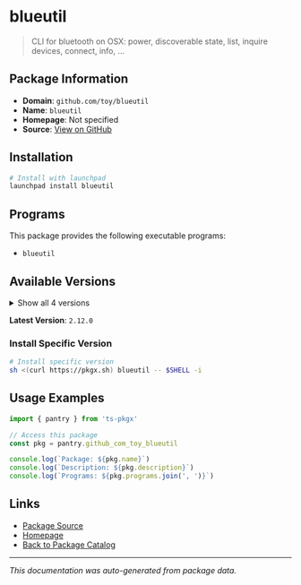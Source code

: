 # blueutil

> CLI for bluetooth on OSX: power, discoverable state, list, inquire devices, connect, info, …

## Package Information

- **Domain**: `github.com/toy/blueutil`
- **Name**: `blueutil`
- **Homepage**: Not specified
- **Source**: [View on GitHub](https://github.com/pkgxdev/pantry/tree/main/projects/github.com/toy/blueutil/package.yml)

## Installation

```bash
# Install with launchpad
launchpad install blueutil
```

## Programs

This package provides the following executable programs:

- `blueutil`

## Available Versions

<details>
<summary>Show all 4 versions</summary>

- `2.12.0`, `2.11.0`, `2.10.0`, `2.9.1`

</details>

**Latest Version**: `2.12.0`

### Install Specific Version

```bash
# Install specific version
sh <(curl https://pkgx.sh) blueutil -- $SHELL -i
```

## Usage Examples

```typescript
import { pantry } from 'ts-pkgx'

// Access this package
const pkg = pantry.github_com_toy_blueutil

console.log(`Package: ${pkg.name}`)
console.log(`Description: ${pkg.description}`)
console.log(`Programs: ${pkg.programs.join(', ')}`)
```

## Links

- [Package Source](https://github.com/pkgxdev/pantry/tree/main/projects/github.com/toy/blueutil/package.yml)
- [Homepage](#)
- [Back to Package Catalog](../package-catalog.md)

---

*This documentation was auto-generated from package data.*
